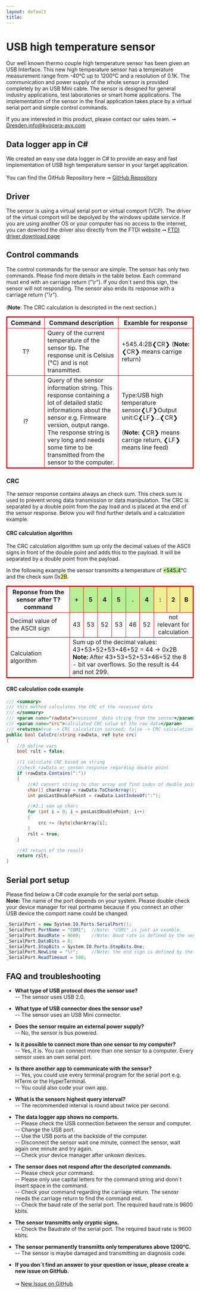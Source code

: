 ```yaml
---
layout: default
title:
---
```

# USB high temperature sensor

Our well known thermo couple high temperature sensor has been given an USB Interface. This new high temperature sensor has a temperature measurement range from -40°C up to 1200°C and a resolution of 0.1K. The communication and power supply of the whole sensor is provided completely by an USB Mini cable. The sensor is designed for general industry applications, test laboratories or smart home applications. The implementation of the sensor in the final application takes place by a virtual serial port and simple control commands.

If you are interested in this product, please contact our sales team.  ➞ [Dresden.info@kyocera-avx.com](mailto:Dresden.info@kyocera-avx.com)

## Data logger app in C#

We created an easy use data logger in C# to provide an easy and fast implementation of USB high temperature sensor in your target application.
<br><br>You can find the GitHub Repository here ➞ [GitHub Repository](https://github.com/BorisBloxsberg73/USB-high-temperature-sensor/tree/main)

## Driver

The sensor is using a virtual serial port or virtual comport (VCP). The driver of the virtual comport will be depolyed by the windows update service. If you are using another OS or your computer has no access to the internet, you can downlod the driver also directly from the FTDI website ➞ [FTDI driver download page](https://ftdichip.com/drivers/vcp-drivers/)

## Control commands

The control commands for the sensor are simple. The sensor has only two commands. Please find more details in the table below. Each command must end with an carriage return ("\r"). If you don´t send this sign, the sensor will not responding. The sensor also ends its response with a carriage return ("\r"). <br><br> (**Note**: The CRC calculation is descripted in the next section.)

<table border="2" bordercolor="#ff0000">
    <thead>
        <tr>
            <th width="20%">Command</th>
            <th width="40%">Command description</th>
            <th width="40%">Examble for response</th>     
        </tr>
    </thead>
    <tbody>
        <tr>
            <td align="center" valign="center">T?</td>
            <td align="left">Query of the current temperature of the sensor tip. The response unit is Celsius (°C) and is not transmitted.</td>
            <td align="left" valign="center">+545.4:2B&#10094;CR&#10095; (<b>Note:</b> &#10094;CR&#10095; means carrige return)</td>
        </tr>
        <tr>
            <td align="center" valign="center">I?</td>
            <td align="left">Query of the sensor information string. This response containing a lot of detailed static informations about the sensor e.g. Firmware version, output range. The response string is very long and needs some time to be transmitted from the sensor to the computer.</td>
            <td align="left" valign="center">Type:USB high temperature sensor&#10094;LF&#10095;Output unit:C&#10094;LF&#10095;...&#10094;CR&#10095;<br><br>(<b>Note:</b> &#10094;CR&#10095; means carrige return, &#10094;LF&#10095; means line feed) </td>
        </tr>
    </tbody>
</table>

### CRC 
The sensor response contains always an check sum. This check sum is used to prevent wrong data transmission or data manipulation. The CRC is separated by a double point from the pay load and is placed at the end of the sensor response. Below you will find further details and a calculation example.

#### CRC calculation algorithm
The CRC calculation algorithm sum up only the decimal values of the ASCII signs in front of the double point and adds this to the payload. It will be separated by a double point from the payload. 

In the following example the sensor transmitts a temperature of <span style="background-color:#b8f095">+545.4</span>°C and the check sum 0x<span style="background-color:#f0f095">2B</span>.
<table border="2" bordercolor="#ff0000">
    <thead>
        <tr>
            <th>Reponse from the sensor after T? command</th>
            <th width="7%" bgcolor= "#b8f095">+</th>
            <th width="7%" bgcolor= "#b8f095">5</th>
            <th width="7%" bgcolor= "#b8f095">4</th>
            <th width="7%" bgcolor= "#b8f095">5</th>
            <th width="7%" bgcolor= "#b8f095">.</th>
            <th width="7%" bgcolor= "#b8f095">4</th>
            <th width="7%" bgcolor= "#f0f095">:</th>
            <th width="7%" bgcolor= "#f0f095">2</th>
            <th width="7%" bgcolor= "#f0f095">B</th>
        </tr>
    </thead>
    <tbody>
        <tr>
            <td>Decimal value of the ASCII sign</td>
            <td align="center">43</td>
            <td align="center">53</td>
            <td align="center">52</td>
            <td align="center">53</td>
            <td align="center">46</td>
            <td align="center">52</td>
            <td colspan=3 align="center"> not relevant for calculation</td>
        </tr>
        <tr>
            <td>Calculation algorithm</td>
            <td colspan=9>Sum up of the decimal values: 43+53+52+53+46+52 = 44 -> 0x2B
           <br> <b>Note:</b> After 43+53+52+53+46+52 the 8 - bit var overflows. So the result is 44 and not 299.</td>
        </tr>
    </tbody>
</table>

#### CRC calculation code example
```csharp
/// <summary>
/// this method calculates the CRC of the received data
/// </summary>
/// <param name="rawData">received  data string from the sensor</param>
/// <param name="crc">calculated CRC value of the raw data</param>
/// <returns>true -> CRC calculation succeed; false -> CRC calculation failed</returns>
public bool CalcCrc(string rawData, ref byte crc)
{
    //0 define vars
    bool rslt = false;

    //1 calculate CRC based on string
    //check rawData or sensor response regarding double point
    if (rawData.Contains(":"))
    {
        //#2 convert string to char array and find index of double point
        char[] charArray = rawData.ToCharArray();
        int posLastDoublePoint = rawData.LastIndexOf(":");

        //#2.1 sum up chars
        for (int i = 0; i < posLastDoublePoint; i++)
        {
            crc += (byte)charArray[i];
        }
        rslt = true;
    }

    //#3 return of the result
    return rslt; 
}
```
## Serial port setup

Please find below a C# code example for the serial port setup. 
<br>**Note:** The name of the port depends on your system. Please double check your device manager for real portname because if you connect an other USB device the comport name could be changed.

```csharp
_SerialPort = new System.IO.Ports.SerialPort();
_SerialPort.PortName = "COM1";  //Note: "COM1" is just an examble.
_SerialPort.BaudRate = 9600;    //Note: Baud rate is defined by the sensor, do not change!
_SerialPort.DataBits = 8;
_SerialPort.StopBits = System.IO.Ports.StopBits.One;
_SerialPort.NewLine = "\r";     //Note: the end sign is defined by the sensor, do not change!
_SerialPort.ReadTimeout = 500;
```

## FAQ and troubleshooting

- **What type of USB protocol does the sensor use?**<br>
    -- The sensor uses USB 2.0.

- **What type of USB connector does the sensor use?**<br>
    -- The sensor uses an USB Mini connector.

- **Does the sensor require an external power supply?**<br>
    -- No, the sensor is bus powered.

- **Is it possible to connect more than one sensor to my computer?**<br>
    -- Yes, it is. You can connect more than one sensor to a computer. Every sensor uses an own serial port.

- **Is there another app to communicate with the sensor?**<br>
    -- Yes, you could use every terminal program for the serial port e.g. HTerm or the HyperTerminal.<br>
    -- You could also code your own app.

- **What is the sensors highest query interval?**<br>
    -- The recommended interval is round about twice per second.
  
- **The data logger app shows no comports.**<br>
    -- Please check the USB connection between the sensor and computer.<br>
    -- Change the USB port.<br>
    -- Use the USB ports at the backside of the computer.<br>
    -- Disconnect the sensor wait one minute, connect the sensor, wait again one minute and try again.<br>
    -- Check your device manager after unkown devices.<br>

- **The sensor does not respond after the descripted commands.**<br>
    -- Please check your command.<br>
    -- Please only use capital letters for the command string and donn´t insert space in the command.<br>
    -- Check your command regarding the carriage return. The senosr needs the carriage return to find the command end.<br>
    -- Check the baud rate of the serial port. The required baud rate is 9600 kbits.

- **The sensor transmitts only cryptic signs.**<br>
    -- Check the Baudrate of the serial port. The required baud rate is 9600 kbits.

- **The sensor permanently transmitts only temperatures above 1200°C.**<br>
    -- The sensor is maybe damaged and transmitting an diagnosis code.

- **If you don´t find an answer to your question or issue, please create a new issue on GitHub.**<br>  
   ➞ [New Issue on GitHub](https://github.com/KYOCERA-AVX-Components-Dresden/USB-high-temperature-sensor/issues)
